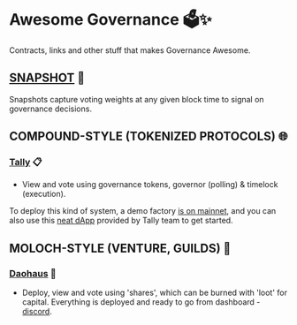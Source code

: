 # Awesome Governance 🗳️✨
Contracts, links and other stuff that makes Governance Awesome.

## [SNAPSHOT](https://snapshot.org/#/) 📸

Snapshots capture voting weights at any given block time to signal on governance decisions.

## COMPOUND-STYLE (TOKENIZED PROTOCOLS) 🌐

### [Tally](https://www.withtally.com/) 📋
- View and vote using governance tokens, governor (polling) & timelock (execution).

To deploy this kind of system, a demo factory [is on mainnet](https://etherscan.io/address/0x72237Caa65c3092Be989D997D19C2b6c694ac8b0#writeContract), and you can also use this [neat dApp](https://gov-alpha-deploy.netlify.app/) provided by Tally team to get started.  

## MOLOCH-STYLE (VENTURE, GUILDS) 👹

### [Daohaus](https://daohaus.club/) 🏰
- Deploy, view and vote using 'shares', which can be burned with 'loot' for capital. Everything is deployed and ready to go from dashboard - [discord](https://discord.gg/daohaus).
